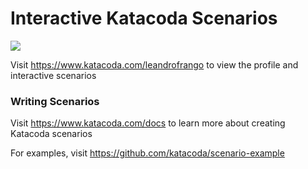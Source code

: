# Interactive Katacoda Scenarios

[![](http://shields.katacoda.com/katacoda/leandrofrango/count.svg)](https://www.katacoda.com/leandrofrango "Get your profile on Katacoda.com")

Visit https://www.katacoda.com/leandrofrango to view the profile and interactive scenarios

### Writing Scenarios
Visit https://www.katacoda.com/docs to learn more about creating Katacoda scenarios

For examples, visit https://github.com/katacoda/scenario-example
